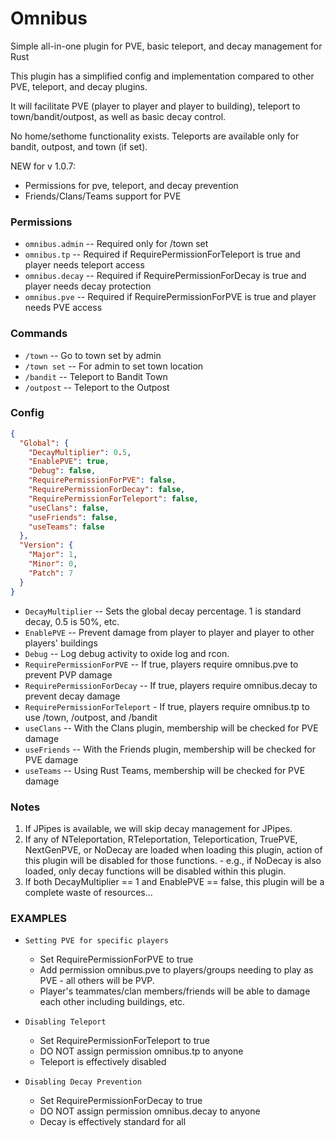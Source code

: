 # Omnibus
Simple all-in-one plugin for PVE, basic teleport, and decay management for Rust

This plugin has a simplified config and implementation compared to other PVE, teleport, and decay plugins.

It will facilitate PVE (player to player and player to building), teleport to town/bandit/outpost, as well as basic decay control.

No home/sethome functionality exists.  Teleports are available only for bandit, outpost, and town (if set).

NEW for v 1.0.7:
  - Permissions for pve, teleport, and decay prevention
  - Friends/Clans/Teams support for PVE

### Permissions
  - `omnibus.admin` -- Required only for /town set
  - `omnibus.tp`    -- Required if RequirePermissionForTeleport is true and player needs teleport access
  - `omnibus.decay` -- Required if RequirePermissionForDecay is true and player needs decay protection
  - `omnibus.pve`   -- Required if RequirePermissionForPVE is true and player needs PVE access

### Commands
  - `/town` -- Go to town set by admin
  - `/town set` -- For admin to set town location
  - `/bandit` -- Teleport to Bandit Town
  - `/outpost` -- Teleport to the Outpost

### Config

```json
{
  "Global": {
    "DecayMultiplier": 0.5,
    "EnablePVE": true,
    "Debug": false,
    "RequirePermissionForPVE": false,
    "RequirePermissionForDecay": false,
    "RequirePermissionForTeleport": false,
    "useClans": false,
    "useFriends": false,
    "useTeams": false
  },
  "Version": {
    "Major": 1,
    "Minor": 0,
    "Patch": 7
  }
}
```

  - `DecayMultiplier` -- Sets the global decay percentage.  1 is standard decay, 0.5 is 50%, etc.
  - `EnablePVE` -- Prevent damage from player to player and player to other players' buildings
  - `Debug` --  Log debug activity to oxide log and rcon.
  - `RequirePermissionForPVE` -- If true, players require omnibus.pve to prevent PVP damage
  - `RequirePermissionForDecay` -- If true, players require omnibus.decay to prevent decay damage
  - `RequirePermissionForTeleport` - If true, players require omnibus.tp to use /town, /outpost, and /bandit
  - `useClans` -- With the Clans plugin, membership will be checked for PVE damage
  - `useFriends` -- With the Friends plugin, membership will be checked for PVE damage
  - `useTeams` -- Using Rust Teams, membership will be checked for PVE damage


### Notes
  1. If JPipes is available, we will skip decay management for JPipes.
  2. If any of NTeleportation, RTeleportation, Teleportication, TruePVE, NextGenPVE, or NoDecay are loaded when loading this plugin, action of this plugin will be disabled for those functions.
    - e.g., if NoDecay is also loaded, only decay functions will be disabled within this plugin.
  3. If both DecayMultiplier == 1 and EnablePVE == false, this plugin will be a complete waste of resources...


### EXAMPLES
  
  - `Setting PVE for specific players`
    - Set RequirePermissionForPVE to true
    - Add permission omnibus.pve to players/groups needing to play as PVE - all others will be PVP.
    - Player's teammates/clan members/friends will be able to damage each other including buildings, etc.

  - `Disabling Teleport`
     - Set RequirePermissionForTeleport to true
     - DO NOT assign permission omnibus.tp to anyone
     - Teleport is effectively disabled

  - `Disabling Decay Prevention`
     - Set RequirePermissionForDecay to true
     - DO NOT assign permission omnibus.decay to anyone
     - Decay is effectively standard for all

